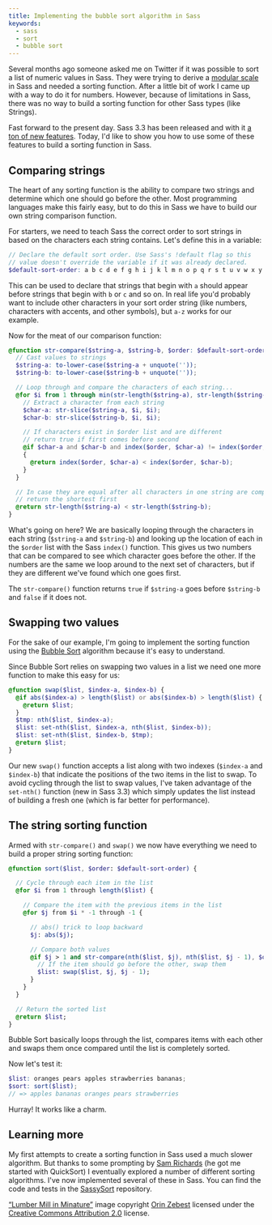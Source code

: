 ```yaml
---
title: Implementing the bubble sort algorithm in Sass
keywords:
  - sass
  - sort
  - bubble sort
---
```


Several months ago someone asked me on Twitter if it was possible to sort a list of numeric values in Sass. They were trying to derive a [modular scale](http://alistapart.com/article/more-meaningful-typography) in Sass and needed a sorting function. After a little bit of work I came up with a way to do it for numbers. However, because of limitations in Sass, there was no way to build a sorting function for other Sass types (like Strings).

Fast forward to the present day. Sass 3.3 has been released and with it [a ton of new features](http://davidwalsh.name/future-sass). Today, I'd like to show you how to use some of these features to build a sorting function in Sass.

## Comparing strings

The heart of any sorting function is the ability to compare two strings and determine which one should go before the other. Most programming languages make this fairly easy, but to do this in Sass we have to build our own string comparison function.

For starters, we need to teach Sass the correct order to sort strings in based on the characters each string contains. Let's define this in a variable:

```scss
// Declare the default sort order. Use Sass's !default flag so this
// value doesn't override the variable if it was already declared.
$default-sort-order: a b c d e f g h i j k l m n o p q r s t u v w x y z !default;
```

This can be used to declare that strings that begin with `a` should appear before strings that begin with `b` or `c` and so on. In real life you'd probably want to include other characters in your sort order string (like numbers, characters with accents, and other symbols), but `a-z` works for our example.

Now for the meat of our comparison function:

```scss
@function str-compare($string-a, $string-b, $order: $default-sort-order) {
  // Cast values to strings
  $string-a: to-lower-case($string-a + unquote(''));
  $string-b: to-lower-case($string-b + unquote(''));

  // Loop through and compare the characters of each string...
  @for $i from 1 through min(str-length($string-a), str-length($string-b)) {
    // Extract a character from each string
    $char-a: str-slice($string-a, $i, $i);
    $char-b: str-slice($string-b, $i, $i);

    // If characters exist in $order list and are different
    // return true if first comes before second
    @if $char-a and $char-b and index($order, $char-a) != index($order, $char-b)
    {
      @return index($order, $char-a) < index($order, $char-b);
    }
  }

  // In case they are equal after all characters in one string are compared,
  // return the shortest first
  @return str-length($string-a) < str-length($string-b);
}
```

What's going on here? We are basically looping through the characters in each string (`$string-a` and `$string-b`) and looking up the location of each in the `$order` list with the Sass `index()` function. This gives us two numbers that can be compared to see which character goes before the other. If the numbers are the same we loop around to the next set of characters, but if they are different we've found which one goes first.

The `str-compare()` function returns `true` if `$string-a` goes before `$string-b` and `false` if it does not.

## Swapping two values

For the sake of our example, I'm going to implement the sorting function using the [Bubble Sort](http://en.wikipedia.org/wiki/Bubble_sort) algorithm because it's easy to understand.

Since Bubble Sort relies on swapping two values in a list we need one more function to make this easy for us:

```scss
@function swap($list, $index-a, $index-b) {
  @if abs($index-a) > length($list) or abs($index-b) > length($list) {
    @return $list;
  }
  $tmp: nth($list, $index-a);
  $list: set-nth($list, $index-a, nth($list, $index-b));
  $list: set-nth($list, $index-b, $tmp);
  @return $list;
}
```

Our new `swap()` function accepts a list along with two indexes (`$index-a` and `$index-b`) that indicate the positions of the two items in the list to swap. To avoid cycling through the list to swap values, I've taken advantage of the `set-nth()` function (new in Sass 3.3) which simply updates the list instead of building a fresh one (which is far better for performance).

## The string sorting function

Armed with `str-compare()` and `swap()` we now have everything we need to build a proper string sorting function:

```sass
@function sort($list, $order: $default-sort-order) {

  // Cycle through each item in the list
  @for $i from 1 through length($list) {

    // Compare the item with the previous items in the list
    @for $j from $i * -1 through -1 {

      // abs() trick to loop backward
      $j: abs($j);

      // Compare both values
      @if $j > 1 and str-compare(nth($list, $j), nth($list, $j - 1), $order) {
        // If the item should go before the other, swap them
        $list: swap($list, $j, $j - 1);
      }
    }
  }

  // Return the sorted list
  @return $list;
}
```

Bubble Sort basically loops through the list, compares items with each other and swaps them once compared until the list is completely sorted.

Now let's test it:

```scss
$list: oranges pears apples strawberries bananas;
$sort: sort($list);
// => apples bananas oranges pears strawberries
```

Hurray! It works like a charm.

## Learning more

My first attempts to create a sorting function in Sass used a much slower algorithm. But thanks to some prompting by [Sam Richards](http://twitter.com/snugug) (he got me started with QuickSort) I eventually explored a number of different sorting algorithms. I've now implemented several of these in Sass. You can find the code and tests in the [SassySort](https://github.com/KittyGiraudel/SassySort) repository.

<div class="footnotes">
<p><a href="http://www.flickr.com/photos/orinrobertjohn/3063218828/sizes/l/in/photostream/">&#8220;Lumber Mill in Minature&#8221;</a> image copyright <a href="http://www.flickr.com/photos/orinrobertjohn/">Orin Zebest</a> licensed under the <a href="http://creativecommons.org/licenses/by/2.0/">Creative Commons Attribution 2.0</a> license.</p>
</div>
